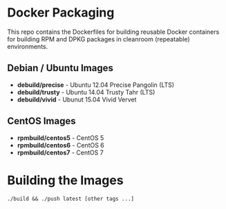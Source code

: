 Docker Packaging
================

This repo contains the Dockerfiles for building reusable Docker
containers for building RPM and DPKG packages in cleanroom
(repeatable) environments.

Debian / Ubuntu Images
----------------------

- **debuild/precise** - Ubuntu 12.04 Precise Pangolin (LTS)
- **debuild/trusty** - Ubuntu 14.04 Trusty Tahr (LTS)
- **debuild/vivid** - Ubunut 15.04 Vivid Vervet


CentOS Images
-------------

- **rpmbuild/centos5** - CentOS 5
- **rpmbuild/centos6** - CentOS 6
- **rpmbuild/centos7** - CentOS 7

Building the Images
===================

    ./build && ./push latest [other tags ...]
